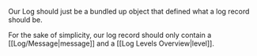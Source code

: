 Our Log should just be a bundled up object that defined what a log record should be.

For the sake of simplicity, our log record should only contain a [[Log/Message|message]] and a [[Log Levels Overview|level]].